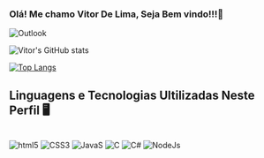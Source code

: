 
### Olá! Me chamo Vitor De Lima, Seja Bem vindo!!!👋
![Outlook](https://img.shields.io/badge/Microsoft_Outlook-0078D4?style=for-the-badge&logo=vitordelimaamarall@outlook.com&logoColor=white)

![Vitor's GitHub stats](https://github-readme-stats.vercel.app/api?username=VlT0R&show_icons=true&theme=midnight-purple)      

[![Top Langs](https://github-readme-stats.vercel.app/api/top-langs/?username=VlT0R&layout=compact)](https://github.com/anuraghazra/github-readme-stats)

## Linguagens e Tecnologias Ultilizadas Neste Perfil 🖥️

<div style="display: inline_block"><br/>
  
  <img aling="center" alt="html5" src="https://img.shields.io/badge/HTML5-E34F26?style=for-the-badge&logo=html5&logoColor=white"/>
  
  <img aling="center" alt="CSS3" src="https://img.shields.io/badge/CSS3-1572B6?style=for-the-badge&logo=css3&logoColor=white"/>
  
  <img aling="center" alt="JavaS" src="https://img.shields.io/badge/JavaScript-F7DF1E?style=for-the-badge&logo=javascript&logoColor=black"/>
  
  <img aling="center" alt="C" src="https://img.shields.io/badge/C-00599C?style=for-the-badge&logo=c&logoColor=white"/>
  
  <img aling="center" alt="C#" src="https://img.shields.io/badge/C%23-239120?style=for-the-badge&logo=c-sharp&logoColor=white"/>
  
  <img aling="center" alt="NodeJs" src="https://img.shields.io/badge/Node.js-43853D?style=for-the-badge&logo=node.js&logoColor=white"/>
  
  
  
  </div>
